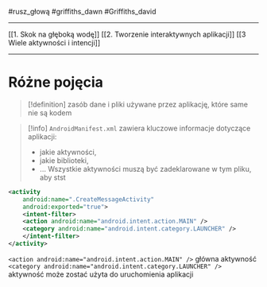 #rusz_głową  #griffiths_dawn  #Griffiths_david 

---------
[[1. Skok na głęboką wodę]]
[[2. Tworzenie interaktywnych aplikacji]]
[[3 Wiele aktywności i intencji]]

-----

# Różne pojęcia

>[!definition] zasób
> dane i pliki używane przez aplikację, które same nie są kodem

>[!info] `AndroidManifest.xml`
>zawiera kluczowe informacje dotyczące aplikacji:
>- jakie aktywności,
>- jakie biblioteki,
>- ...
>Wszystkie aktywności muszą być zadeklarowane w tym pliku, aby stst
```xml
<activity  
	android:name=".CreateMessageActivity"  
	android:exported="true">  
	<intent-filter>  
	<action android:name="android.intent.action.MAIN" />  	  
	<category android:name="android.intent.category.LAUNCHER" />  
	</intent-filter>  
</activity>
```

`<action android:name="android.intent.action.MAIN" />` główna aktywność
`<category android:name="android.intent.category.LAUNCHER" /> ` aktywność może zostać użyta do uruchomienia aplikacji














